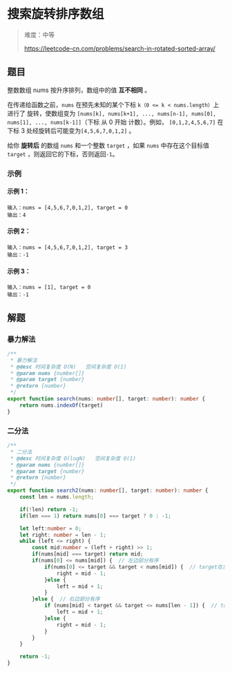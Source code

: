 # 搜索旋转排序数组

> 难度：中等
>
> https://leetcode-cn.com/problems/search-in-rotated-sorted-array/

## 题目
整数数组 nums 按升序排列，数组中的值 **互不相同** 。

在传递给函数之前，`nums` 在预先未知的某个下标 `k（0 <= k < nums.length）`上进行了 旋转，使数组变为 `[nums[k], nums[k+1], ..., nums[n-1], nums[0], nums[1], ..., nums[k-1]]`（下标 从 0 开始 计数）。例如， `[0,1,2,4,5,6,7]` 在下标 3 处经旋转后可能变为`[4,5,6,7,0,1,2]` 。

给你 **旋转后** 的数组 `nums` 和一个整数 `target` ，如果 `nums` 中存在这个目标值 `target` ，则返回它的下标，否则返回`-1`。

### 示例

#### 示例 1：
```
输入：nums = [4,5,6,7,0,1,2], target = 0
输出：4
```
#### 示例 2：
```
输入：nums = [4,5,6,7,0,1,2], target = 3
输出：-1
```
#### 示例 3：
```
输入：nums = [1], target = 0
输出：-1
```

## 解题
### 暴力解法
```typescript
/**
 * 暴力解法
 * @desc 时间复杂度 O(N)   空间复杂度 O(1)
 * @param nums {number[]}
 * @param target {number}
 * @return {number}
 */
export function search(nums: number[], target: number): number {
    return nums.indexOf(target)
}
```

### 二分法
```typescript
/**
 * 二分法
 * @desc 时间复杂度 O(logN)   空间复杂度 O(1)
 * @param nums {number[]}
 * @param target {number}
 * @return {number}
 */
export function search2(nums: number[], target: number): number {
    const len = nums.length;

    if(!len) return -1;
    if(len === 1) return nums[0] === target ? 0 : -1;

    let left:number = 0;
    let right: number = len - 1;
    while (left <= right) {
        const mid:number = (left + right) >> 1;
        if(nums[mid] === target) return mid;
        if(nums[0] <= nums[mid]) {  // 左边部分有序
            if(nums[0] <= target && target < nums[mid]) {  // target在左边的区间内
                right = mid - 1;
            }else {
                left = mid + 1;
            }
        }else {  // 右边部分有序
            if (nums[mid] < target && target <= nums[len - 1]) {  // target在右边的区间内
                left = mid + 1;
            }else {
                right = mid - 1;
            }
        }
    }

    return -1;
}
```